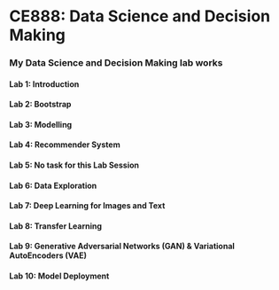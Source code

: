# CE888: Data Science and Decision Making
### My Data Science and Decision Making lab works

#### Lab 1: Introduction

#### Lab 2: Bootstrap

#### Lab 3: Modelling

#### Lab 4: Recommender System

#### Lab 5: No task for this Lab Session

#### Lab 6: Data Exploration

#### Lab 7: Deep Learning for Images and Text

#### Lab 8: Transfer Learning

#### Lab 9: Generative Adversarial Networks (GAN) & Variational AutoEncoders (VAE)

#### Lab 10: Model Deployment
